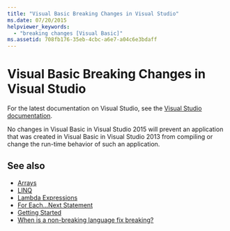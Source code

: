 ```yaml
---
title: "Visual Basic Breaking Changes in Visual Studio"
ms.date: 07/20/2015
helpviewer_keywords: 
  - "breaking changes [Visual Basic]"
ms.assetid: 708fb176-35eb-4cbc-a6e7-a04c6e3bdaff
---
```

# Visual Basic Breaking Changes in Visual Studio

For the latest documentation on Visual Studio, see the [Visual Studio documentation](/visualstudio/).

No changes in Visual Basic in Visual Studio 2015 will prevent an application that was created in Visual Basic in Visual Studio 2013 from compiling or change the run-time behavior of such an application.  
  
## See also

- [Arrays](../../visual-basic/programming-guide/language-features/arrays/index.md)
- [LINQ](../../visual-basic/programming-guide/language-features/linq/index.md)
- [Lambda Expressions](../../visual-basic/programming-guide/language-features/procedures/lambda-expressions.md)
- [For Each...Next Statement](../../visual-basic/language-reference/statements/for-each-next-statement.md)
- [Getting Started](../../visual-basic/getting-started/index.md)
- [When is a non-breaking language fix breaking?](https://blogs.msdn.microsoft.com/lucian/2012/07/19/when-is-a-non-breaking-language-fix-breaking)
